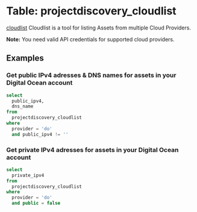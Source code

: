 # Table: projectdiscovery_cloudlist

[cloudlist](https://github.com/projectdiscovery/cloudlist) Cloudlist is a tool for listing Assets from multiple Cloud Providers.

**Note:** You need valid API credentials for supported cloud providers.

## Examples

### Get public IPv4 adresses & DNS names for assets in your Digital Ocean account

```sql
select
  public_ipv4,
  dns_name
from
  projectdiscovery_cloudlist
where
  provider = 'do'
  and public_ipv4 != ''
```

### Get private IPv4 adresses for assets in your Digital Ocean account

```sql
select
  private_ipv4
from
  projectdiscovery_cloudlist
where
  provider = 'do'
  and public = false
```
